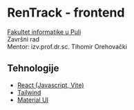 # RenTrack - frontend

[Fakultet informatike u Puli](https://fipu.unipu.hr/) <br>
Završni rad <br>
Mentor: izv.prof.dr.sc. Tihomir Orehovački

## Tehnologije

- [React (Javascript, Vite)](https://vitejs.dev/)
- [Tailwind](https://tailwindcss.com/)
- [Material UI](https://mui.com/)
